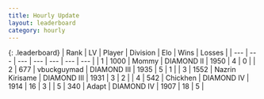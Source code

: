 ```yaml
---
title: Hourly Update
layout: leaderboard
category: hourly
---
```


{: .leaderboard}
| Rank | LV | Player | Division | Elo | Wins | Losses |
| --- | --- | --- | --- | --- | --- | --- |
| <span data-change="0">1</span> | 1000 | <span title="ID: 163201">Mommy</span> | DIAMOND II | <span data-change="0">1950</span> | <span data-change="0">4</span> | <span data-change="0">0</span> |
| <span data-change="1">2</span> | 677 | <span title="ID: 418052">vbuckguymad</span> | DIAMOND III | <span data-change="10">1935</span> | <span data-change="1">5</span> | <span data-change="0">1</span> |
| <span data-change="-1">3</span> | 1552 | <span title="ID: 315148">Nazrin Kirisame</span> | DIAMOND III | <span data-change="0">1931</span> | <span data-change="0">3</span> | <span data-change="0">2</span> |
| <span data-change="0">4</span> | 542 | <span title="ID: 42503">Chickhen</span> | DIAMOND IV | <span data-change="0">1914</span> | <span data-change="0">16</span> | <span data-change="0">3</span> |
| <span data-change="0">5</span> | 340 | <span title="ID: 174926">Adapt</span> | DIAMOND IV | <span data-change="14">1907</span> | <span data-change="3">18</span> | <span data-change="1">5</span> |